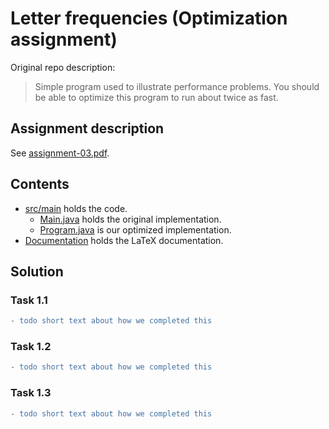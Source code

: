 # Letter frequencies (Optimization assignment)
Original repo description:  
> Simple program used to illustrate performance problems. You should be able to optimize this program to run about twice as fast.

## Assignment description
See [assignment-03.pdf](assignment-03.pdf).

## Contents
- [src/main](src/main) holds the code.
  - [Main.java](src/main/java/Main.java) holds the original implementation.
  - [Program.java](src/main/java/Program.java) is our optimized implementation.
- [Documentation](Documentation) holds the LaTeX documentation.

## Solution

### Task 1.1
```diff
- todo short text about how we completed this
```

### Task 1.2
```diff
- todo short text about how we completed this
```

### Task 1.3
```diff
- todo short text about how we completed this
```

